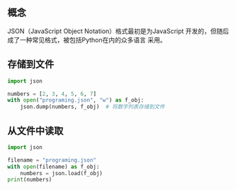 ## 概念

JSON（JavaScript Object Notation）格式最初是为JavaScript 开发的，但随后成了一种常见格式，被包括Python在内的众多语言 采用。

## 存储到文件

```python
import json

numbers = [2, 3, 4, 5, 6, 7]
with open("programing.json", "w") as f_obj:
    json.dump(numbers, f_obj)  # 将数字列表存储到文件
```

## 从文件中读取

```python
import json

filename = "programing.json"
with open(filename) as f_obj:
    numbers = json.load(f_obj)
print(numbers)
```

